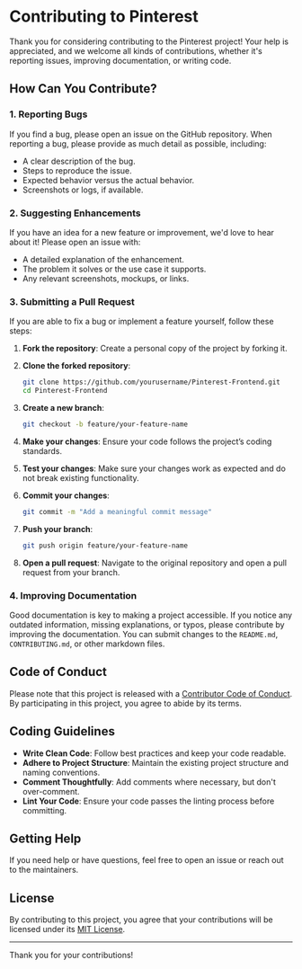 # Contributing to Pinterest

Thank you for considering contributing to the Pinterest project! Your help is appreciated, and we welcome all kinds of contributions, whether it's reporting issues, improving documentation, or writing code.

## How Can You Contribute?

### 1. Reporting Bugs

If you find a bug, please open an issue on the GitHub repository. When reporting a bug, please provide as much detail as possible, including:

- A clear description of the bug.
- Steps to reproduce the issue.
- Expected behavior versus the actual behavior.
- Screenshots or logs, if available.

### 2. Suggesting Enhancements

If you have an idea for a new feature or improvement, we'd love to hear about it! Please open an issue with:

- A detailed explanation of the enhancement.
- The problem it solves or the use case it supports.
- Any relevant screenshots, mockups, or links.

### 3. Submitting a Pull Request

If you are able to fix a bug or implement a feature yourself, follow these steps:

1. **Fork the repository**: Create a personal copy of the project by forking it.

2. **Clone the forked repository**: 
    ```sh
    git clone https://github.com/yourusername/Pinterest-Frontend.git
    cd Pinterest-Frontend
    ```

3. **Create a new branch**: 
    ```sh
    git checkout -b feature/your-feature-name
    ```

4. **Make your changes**: Ensure your code follows the project’s coding standards.

5. **Test your changes**: Make sure your changes work as expected and do not break existing functionality.

6. **Commit your changes**:
    ```sh
    git commit -m "Add a meaningful commit message"
    ```

7. **Push your branch**:
    ```sh
    git push origin feature/your-feature-name
    ```

8. **Open a pull request**: Navigate to the original repository and open a pull request from your branch.

### 4. Improving Documentation

Good documentation is key to making a project accessible. If you notice any outdated information, missing explanations, or typos, please contribute by improving the documentation. You can submit changes to the `README.md`, `CONTRIBUTING.md`, or other markdown files.

## Code of Conduct

Please note that this project is released with a [Contributor Code of Conduct](CODE_OF_CONDUCT.md). By participating in this project, you agree to abide by its terms.

## Coding Guidelines

- **Write Clean Code**: Follow best practices and keep your code readable.
- **Adhere to Project Structure**: Maintain the existing project structure and naming conventions.
- **Comment Thoughtfully**: Add comments where necessary, but don't over-comment.
- **Lint Your Code**: Ensure your code passes the linting process before committing.

## Getting Help

If you need help or have questions, feel free to open an issue or reach out to the maintainers.

## License

By contributing to this project, you agree that your contributions will be licensed under its [MIT License](LICENSE).

---

Thank you for your contributions!